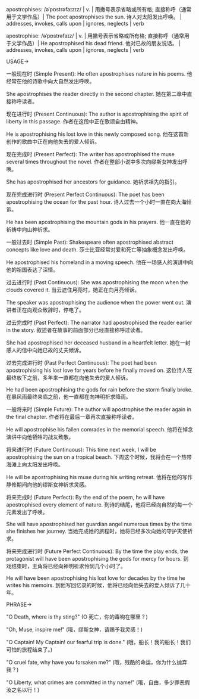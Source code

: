 apostrophises: /əˈpɒstrəfaɪzɪz/ | v. | 用撇号表示省略或所有格;  直接称呼（通常用于文学作品）| The poet apostrophises the sun. 诗人对太阳发出呼唤。 | addresses, invokes, calls upon | ignores, neglects | verb

apostrophise: /əˈpɒstrəfaɪz/ | v. | 用撇号表示省略或所有格;  直接称呼（通常用于文学作品）| He apostrophised his dead friend. 他对已故的朋友说话。 | addresses, invokes, calls upon | ignores, neglects | verb

USAGE->

一般现在时 (Simple Present):
He often apostrophises nature in his poems.  他经常在他的诗歌中向大自然发出呼唤。

She apostrophises the reader directly in the second chapter.  她在第二章中直接称呼读者。


现在进行时 (Present Continuous):
The author is apostrophising the spirit of liberty in this passage. 作者在这段中正在歌颂自由精神。

He is apostrophising his lost love in this newly composed song. 他在这首新创作的歌曲中正在向他失去的爱人倾诉。


现在完成时 (Present Perfect):
The writer has apostrophised the muse several times throughout the novel.  作者在整部小说中多次向缪斯女神发出呼唤。

She has apostrophised her ancestors for guidance. 她祈求祖先的指引。


现在完成进行时 (Present Perfect Continuous):
The poet has been apostrophising the ocean for the past hour. 诗人过去一个小时一直在向大海倾诉。

He has been apostrophising the mountain gods in his prayers. 他一直在他的祈祷中向山神祈求。


一般过去时 (Simple Past):
Shakespeare often apostrophised abstract concepts like love and death. 莎士比亚经常对爱和死亡等抽象概念发出呼唤。

He apostrophised his homeland in a moving speech. 他在一场感人的演讲中向他的祖国表达了深情。


过去进行时 (Past Continuous):
She was apostrophising the moon when the clouds covered it.  当云遮住月亮时，她正在向月亮倾诉。

The speaker was apostrophising the audience when the power went out. 演讲者正在向观众致辞时，停电了。


过去完成时 (Past Perfect):
The narrator had apostrophised the reader earlier in the story.  叙述者在故事的前面部分已经直接称呼过读者。

She had apostrophised her deceased husband in a heartfelt letter.  她在一封感人的信中向她已故的丈夫倾诉。


过去完成进行时 (Past Perfect Continuous):
The poet had been apostrophising his lost love for years before he finally moved on.  这位诗人在最终放下之前，多年来一直都在向他失去的爱人倾诉。

He had been apostrophising the gods for rain before the storm finally broke. 在暴风雨最终来临之前，他一直都在向神明祈求降雨。


一般将来时 (Simple Future):
The author will apostrophise the reader again in the final chapter. 作者将在最后一章再次直接称呼读者。

He will apostrophise his fallen comrades in the memorial speech. 他将在悼念演讲中向他牺牲的战友致敬。


将来进行时 (Future Continuous):
This time next week, I will be apostrophising the sun on a tropical beach.  下周这个时候，我将会在一个热带海滩上向太阳发出呼唤。

He will be apostrophising his muse during his writing retreat. 他将在他的写作静修期间向他的缪斯女神祈求灵感。


将来完成时 (Future Perfect):
By the end of the poem, he will have apostrophised every element of nature.  到诗的结尾，他将已经向自然的每一个元素发出了呼唤。

She will have apostrophised her guardian angel numerous times by the time she finishes her journey. 当她完成她的旅程时，她将已经多次向她的守护天使祈求。


将来完成进行时 (Future Perfect Continuous):
By the time the play ends, the protagonist will have been apostrophising the gods for mercy for hours. 到戏结束时，主角将已经向神明祈求怜悯几个小时了。

He will have been apostrophising his lost love for decades by the time he writes his memoirs. 到他写回忆录的时候，他将已经向他失去的爱人倾诉了几十年。


PHRASE->

"O Death, where is thy sting?" (O 死亡，你的毒钩在哪里？)

"Oh, Muse, inspire me!" (哦，缪斯女神，请赐予我灵感！)

"O Captain! My Captain! our fearful trip is done." (哦，船长！我的船长！我们可怕的旅程结束了。)


"O cruel fate, why have you forsaken me?" (哦，残酷的命运，你为什么抛弃我？)

"O Liberty, what crimes are committed in thy name!" (哦，自由，多少罪恶假汝之名以行！)
